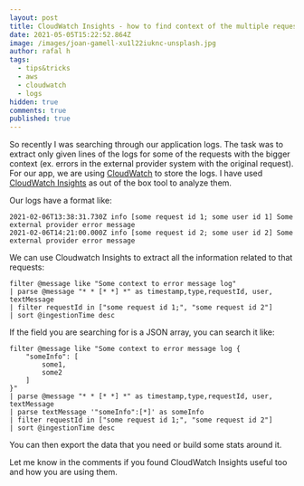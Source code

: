 ```yaml
---
layout: post
title: CloudWatch Insights - how to find context of the multiple requests?
date: 2021-05-05T15:22:52.864Z
image: /images/joan-gamell-xu1l22iuknc-unsplash.jpg
author: rafal h
tags:
  - tips&tricks
  - aws
  - cloudwatch
  - logs
hidden: true
comments: true
published: true
---
```

So recently I was searching through our application logs. The task was to extract only given lines of the logs for some of the requests with the bigger context (ex. errors in the external provider system with the original request). For our app, we are using [CloudWatch](https://aws.amazon.com/cloudwatch/) to store the logs. I have used [CloudWatch Insights](https://docs.aws.amazon.com/AmazonCloudWatch/latest/logs/AnalyzingLogData.html) as out of the box tool to analyze them. 

Our logs have a format like: 

```
2021-02-06T13:38:31.730Z info [some request id 1; some user id 1] Some external provider error message
2021-02-06T14:21:00.000Z info [some request id 2; some user id 2] Some external provider error message
```

We can use Cloudwatch Insights to extract all the information related to that requests: 

```
filter @message like "Some context to error message log"
| parse @message "* * [* *] *" as timestamp,type,requestId, user, textMessage
| filter requestId in ["some request id 1;", "some request id 2"]
| sort @ingestionTime desc
```

If the field you are searching for is a JSON array, you can search it like: 

```
filter @message like "Some context to error message log {
    "someInfo": [
        some1,
        some2
    ]
}"
| parse @message "* * [* *] *" as timestamp,type,requestId, user, textMessage
| parse textMessage '"someInfo":[*]' as someInfo
| filter requestId in ["some request id 1;", "some request id 2"]
| sort @ingestionTime desc
```

You can then export the data that you need or build some stats around it. 

Let me know in the comments if you found CloudWatch Insights useful too and how you are using them. 

